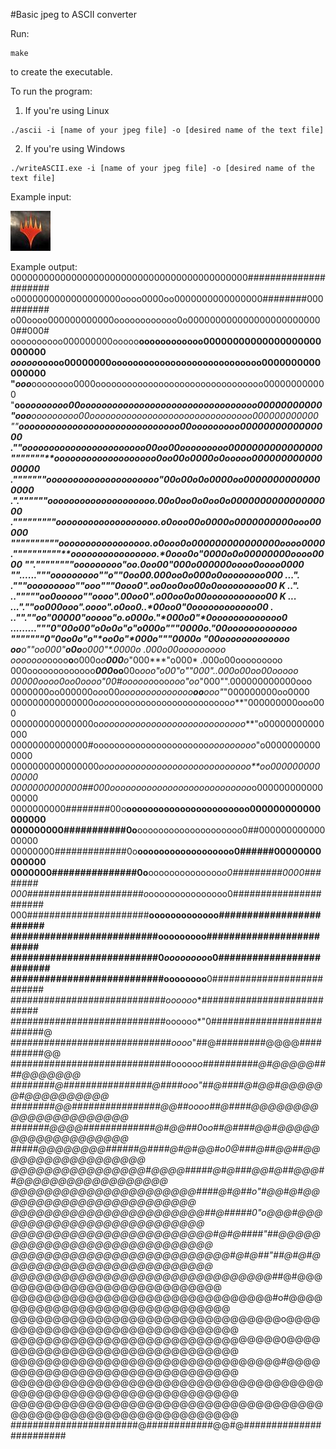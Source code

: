 #Basic jpeg to ASCII converter

Run:
```
make
```
to create the executable.

To run the program:
1. If you're using Linux
```
./ascii -i [name of your jpeg file] -o [desired name of the text file]
```
2. If you're using Windows
```
./writeASCII.exe -i [name of your jpeg file] -o [desired name of the text file]
```

Example input:

![MTG icon](https://github.com/s24306/C/blob/master/Img-to-ASCII-art/icon.jpg?raw=true)

Example output:
0000000000000000000000000000000000000000000#####################
o0000000000000000000oooo0000oo0000000000000000########000#######
o00oooo000000000000oooooooooooo0o0000000000000000000000000##000#
oooooooooo000000000ooooo**oooooooooooo00000000000000000000000000
*ooooo*ooooo00000000oooooooooooooooooooooooooooo0000000000000000
"*ooo***oooooooo0000oooooooooooooooooooooooooooooooo000000000000
"**oo*****oooooooo00ooooooooooooooooooooooooooooooooo00000000000
"**oo**o**ooooooooo00ooooooooooooooooooooooooooooooo000000000000
""*****oooooooooooooooooooooooooooooo00ooooooooo0000000000000000
.""******ooooooooooooooooooooooo*00oo00ooooooooo0000000000000000
 """""""**ooooooooooooooooooo0oo*00o0000o0ooooo00000000000000000
 ."""""""**ooooooooooooooooooooo"00o00o0o0000oo00000000000000000
 .".""""""**oooooooooooooooooooo.00o0oo0o0oo0o000000000000000000
 ."""""""""**ooooooooooooooooooo.o0ooo00o0000o0000000000ooo00000
 """"""""""***oooooooooo*ooooooo.o0ooo0o*000000000000000oooo0000
 .""""""""""**oooooooooo*oooooo*.*0ooo0o"0000o0o00000000oooo0000
 "".""""""""***ooooooooo"****oo*.*0oo00*"000o000000oooo0oooo0000
 ""......"""***ooooooooo"***"*o*""0oo00*.000oo0o000o0oooooooo000
 ...".  ."""***ooooooooo""o**oo"""0ooo0".oo0oo0oo00o0ooooooooo00
K ..". .."""""*oo*0ooooo""oo*oo"*.00oo0".o00oo0*o00ooooooooooo00
K  ... ...".""*oo*000ooo".oo*oo"*.o0oo0..*00oo0"*0oooooooooooo00
    .  .."".""*oo"00000**"ooooo"o.o000o."*000o0"*0ooooooooooooo0
.........**"""*0*"00o00**"o0o0o"o"o000o"""0000o."00ooooooooooooo
**"""""""******0*"0oo0o"o"*oo0**o"*000o"""0000o "00ooooooooooooo
o********o*****o""oo000"***o0o**o**000*"*.0000o .000o00ooooooooo
ooooooo**oooo**o**o000o*o**000**o*"000***"o000* .000o00ooooooooo
000ooooooooooooo***000*oo**00o*ooo"o00"*o""000"..000o00oo00ooooo
00000oooo0oo0ooo*o"00#*ooo*ooo*ooo*ooo"oo*"000"".000000000000ooo
0000000oo000000o*o*o00*oooooooooooooo**oo**ooo"*"000000000oo0000
000000000000000o*oo*ooooooooooooooooooooooo*o***"000000000ooo000
000000000000000o*oooooooooooooooooooooooooooo***"o00000000000000
00000000000000#oooooooooooooooooooooo*ooooooooo*"o00000000000000
0000000000000000*ooooooooooooooooooooooooooooo**oo00000000000000
0000000000000##000ooooooooooooooooooooooooooo*o00000000000000000
0000000000########00o**ooooooooooooooooooooooo000000000000000000
000000000###########0o**oooooooooooooooooooo0##00000000000000000
00000000#############0o**oooooooooooooooooo0######00000000000000
0000000###############0o**oooooooooooooo*o0#########0000########
000#####################o*ooooooooooooooo0######################
000######################**ooooooooooooo########################
##########################**oooooooo**o#########################
##########################0*oooooooo*o0#########################
###########################oooooooo**0##########################
############################*oooooo**###########################
############################oooooo*"0##########################@
#############################*oooo*"##@#########@@@@##########@@
#############################ooooo*o##########@#@@@@@####@@@@@@@
########@################@####*ooo"##@####@#@@#@@@@@@#@@@@@@@@@@
########@@################@@##ooo*o##@####@@@@@@@@@@@@@@@@@@@@@@
#######@@@@#############@#@@##0*o*o##@####@@#@@@@@@@@@@@@@@@@@@@
#####@@@@@@@@######@####@#@#@@#*o*0@###@##@@##@@@@@@@@@@@@@@@@@@
@@@@@@@@@@@@@@@@#@@@@#####@#@##***#@@#@##@@@##@@@@@@@@@@@@@@@@@@
@@@@@@@@@@@@@@@@@@@@@@####@#@##o"*#@@#@#@@@@@@@@@@@@@@@@@@@@@@@@
@@@@@@@@@@@@@@@@@@@@@@@##@#####0"o@@@#@@@@@@@@@@@@@@@@@@@@@@@@@@
@@@@@@@@@@@@@@@@@@@@@@@@#@#@####"##@@@@@@@@@@@@@@@@@@@@@@@@@@@@@
@@@@@@@@@@@@@@@@@@@@@@@@@@#@#@##"##@#@#@@@@@@@@@@@@@@@@@@@@@@@@@
@@@@@@@@@@@@@@@@@@@@@@@@@@@@@@@#*#@#@@@@@@@@@@@@@@@@@@@@@@@@@@@@
@@@@@@@@@@@@@@@@@@@@@@@@@@@@@@@#o#@@@@@@@@@@@@@@@@@@@@@@@@@@@@@@
@@@@@@@@@@@@@@@@@@@@@@@@@@@@@@@@o@@@@@@@@@@@@@@@@@@@@@@@@@@@@@@@
@@@@@@@@@@@@@@@@@@@@@@@@@@@@@@@@0@@@@@@@@@@@@@@@@@@@@@@@@@@@@@@@
@@@@@@@@@@@@@@@@@@@@@@@@@@@@@@@@#@@@@@@@@@@@@@@@@@@@@@@@@@@@@@@@
@@@@@@@@@@@@@@@@@@@@@@@@@@@@@@@@@@@@@@@@@@@@@@@@@@@@@@@@@@@@@@@@
@@@@@@@@@@@@@@@@@@@@@@@@@@@@@@@@@@@@@@@@@@@@@@@@@@@@@@@@@@@@@@@@
#######################@############@@#@########################
